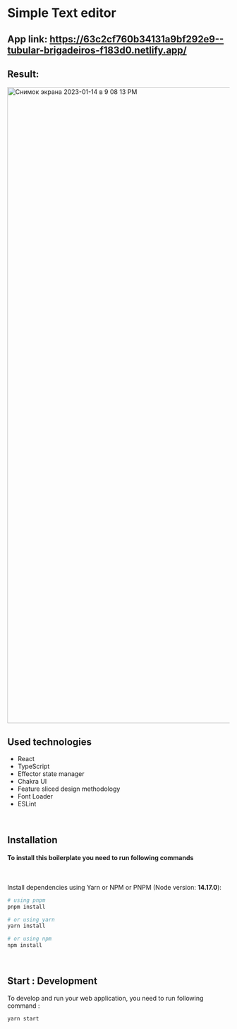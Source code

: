 # Simple Text editor

## App link: https://63c2cf760b34131a9bf292e9--tubular-brigadeiros-f183d0.netlify.app/

## Result: 
<img width="1440" alt="Снимок экрана 2023-01-14 в 9 08 13 PM" src="https://user-images.githubusercontent.com/51313869/212478758-53fdde2b-173b-47f8-b17e-f6904aa0e759.png">

## Used technologies

- React
- TypeScript
- Effector state manager
- Chakra UI
- Feature sliced design methodology  
- Font Loader
- ESLint

<br />

## Installation

#### To install this boilerplate you need to run following commands
<br>

Install dependencies using Yarn or NPM or PNPM (Node version: <b>14.17.0</b>):

```bash
# using pnpm
pnpm install

# or using yarn
yarn install

# or using npm
npm install
```

<br />

## Start : Development

To develop and run your web application, you need to run following command :

```bash
yarn start
```

<br />
